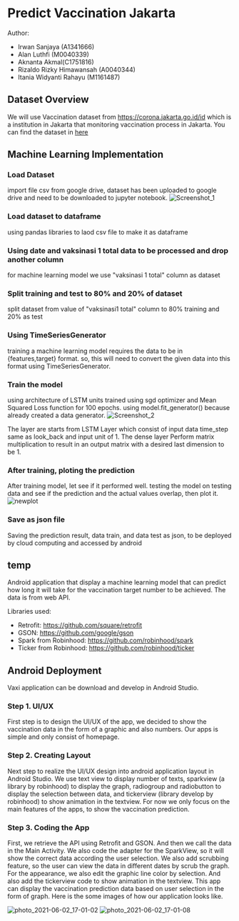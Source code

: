 # Predict Vaccination Jakarta

Author:
* Irwan Sanjaya (A1341666)
* Alan Luthfi (M0040339)
* Aknanta Akmal(C1751816)
* Rizaldo Rizky Himawansah (A0040344)
* Itania Widyanti Rahayu (M1161487)

## Dataset Overview ##

We will use Vaccination dataset from https://corona.jakarta.go.id/id which is a institution in Jakarta that monitoring vaccination process in Jakarta. You can find the dataset in [here](https://tiny.cc/Datacovidjakarta)

## Machine Learning Implementation ##
### Load Dataset
import file csv from google drive, dataset has been uploaded to google drive and need to be downloaded to jupyter notebook.
![Screenshot_1](https://user-images.githubusercontent.com/70088542/121328276-6388d800-c93e-11eb-8a3f-a4f709e2a3f0.png)

### Load dataset to dataframe
using pandas libraries to laod csv file to make it as dataframe

### Using date and vaksinasi 1 total data to be processed and drop another column
for machine learning model we use "vaksinasi 1 total" column as dataset

### Split training and test to 80% and 20% of dataset
split dataset from value of "vaksinasi1 total" column to 80% training and 20% as test

### Using TimeSeriesGenerator
training a machine learning model requires the data to be in {features,target} format. so, this will need to convert the given data into this format using TimeSeriesGenerator.

### Train the model
using architecture of LSTM units trained using sgd optimizer and Mean Squared Loss function for 100 epochs. using model.fit_generator() because already created a data generator.
![Screenshot_2](https://user-images.githubusercontent.com/70088542/121330538-4e14ad80-c940-11eb-965f-f040a2d2004e.png)

The layer are starts from LSTM Layer which consist of input data time_step same as look_back and input unit of 1.
The dense layer Perform matrix multiplication to result in an output matrix with a desired last dimension to be 1.

### After training, ploting the prediction
After training model, let see if it performed well. testing the model on testing data and see if the prediction and the actual values overlap, then plot it.
![newplot](https://user-images.githubusercontent.com/70088542/121330880-97fd9380-c940-11eb-8eed-a753ac05ae65.png)

### Save as json file
Saving the prediction result, data train, and data test as json, to be deployed by cloud computing and accessed by android

## temp
Android application that display a machine learning model that can predict how long it will take for the vaccination target number to be achieved.
The data is from web API.

Libraries used:
* Retrofit: https://github.com/square/retrofit
* GSON: https://github.com/google/gson
* Spark from Robinhood: https://github.com/robinhood/spark
* Ticker from Robinhood: https://github.com/robinhood/ticker

## Android Deployment
Vaxi application can be download and develop in Android Studio. 
### Step 1. UI/UX
First step is to design the UI/UX of the app, we decided to show the vaccination data in the form of a graphic and also numbers. Our apps is simple and only consist of homepage.
### Step 2. Creating Layout
Next step to realize the UI/UX design into android application layout in Android Studio. We use text view to display number of texts, sparkview (a library by robinhood) to display the graph, radiogroup and radiobutton to display the selection between data, and tickerview (library develop by robinhood) to show animation in the textview. For now we only focus on the main features of the apps, to show the vaccination prediction.
### Step 3. Coding the App
First, we retrieve the API using Retrofit and GSON. And then we call the data in the Main Activity. We also code the adapter for the SparkView, so it will show the correct data according the user selection. We also add scrubbing feature, so the user can view the data in different dates by scrub the graph.
For the appearance, we also edit the graphic line color by selection. And also add the tickerview code to show animation in the textview. 
This app can display the vaccination prediction data based on user selection in the form of graph.
Here is the some images of how our application looks like.

![photo_2021-06-02_17-01-02](https://user-images.githubusercontent.com/78996136/120471682-35037e00-c3cf-11eb-8b92-e3b4cbcecdc3.jpg)
![photo_2021-06-02_17-01-08](https://user-images.githubusercontent.com/78996136/120471705-3cc32280-c3cf-11eb-83f8-5442b745bc3d.jpg)
